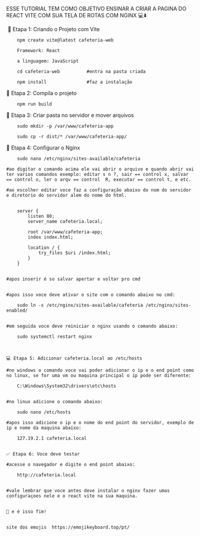 ESSE TUTORIAL TEM COMO OBJETIVO ENSINAR A CRIAR A PAGINA DO REACT VITE COM SUA TELA DE ROTAS COM NGINX 💻​​⬇️​     

 ​​  📁 Etapa 1: Criando o Projeto com Vite

        npm create vite@latest cafeteria-web

        Framework: React
    
        a linguagem: JavaScript

        cd cafeteria-web          #entra na pasta criada

        npm install               #faz a instalação

   
   📁 Etapa 2: Compila o projeto

        npm run build

   
   📁 Etapa 3: Criar pasta no servidor e mover arquivos

        sudo mkdir -p /var/www/cafeteria-app

        sudo cp -r dist/* /var/www/cafeteria-app/


   📁 Etapa 4: Configurar o Nginx 

        sudo nano /etc/nginx/sites-available/cafeteria

    #ao digitar o comando acima ele vai abrir o arquivo e quando abrir vai ter varios comandos exemplo: editar s n ?, sair == control x, salvar == control o, ler o arqv == control  R, executar == control t, e etc.

    #ao escolher editar voce faz a configuração abaixo do nom do servidor e diretorio do servidor alem do nome do html.
        
        
        server {
            listen 80;
            server_name cafeteria.local;

            root /var/www/cafeteria-app;
            index index.html;

            location / {
                try_files $uri /index.html;
            }
        }     

        
    #apos inserir é so salvar apertar e voltar pro cmd 
 

    #apos isso voce deve ativar o site com o comando abaixo no cmd:

        sudo ln -s /etc/nginx/sites-available/cafeteria /etc/nginx/sites-enabled/

        
    #em seguida voce deve reiniciar o nginx usando o comando abaixo:

        sudo systemctl restart nginx



    💻​​ Etapa 5: Adicionar cafeteria.local ao /etc/hosts

    #no windows o comando voce vai poder adicionar o ip e o end point como no linux, se for uma vm ou maquina principal o ip pode ser diferente:
        
        C:\Windows\System32\drivers\etc\hosts
    

    #no linux adicione o comando abaixo:
        
        sudo nano /etc/hosts

    #apos isso adicione o ip e o nome do end point do servidor, exemplo de ip e nome da maquina abaixo:

        127.19.2.1 cafeteria.local

    
    ✅ Etapa 6: Voce deve testar

    #acesse o navegador e digite o end point abaixo:

        http://cafeteria.local
        

    ​#vale lembrar que voce antes deve instalar o nginx fazer umas configuraçoes nele e o react vite na sua maquina.

    
    🏁 e é isso fim!


    site dos emojis  https://emojikeyboard.top/pt/ 